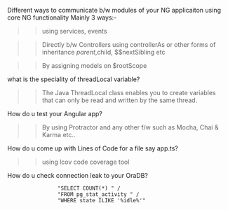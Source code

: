 Different ways to communicate b/w modules of your NG applicaiton using core NG functionality
Mainly 3 ways:-
>>using services, events

>>Directly b/w Controllers using controllerAs or other forms of inheritance $parent,$child, $$nextSibling etc

>>By assigning models on $rootScope

what is the speciality of threadLocal variable?
>>The Java ThreadLocal class enables you to create variables that can only be read and written by the same thread.

How do u test your Angular app? 
>>By using Protractor and any other f/w such as Mocha, Chai & Karma etc..

How do u come up with Lines of Code for a file say app.ts?
>>using lcov code coverage tool

How do u check connection leak to your OraDB?
>>
                    "SELECT COUNT(*) " /
                    "FROM pg_stat_activity " /
                    "WHERE state ILIKE '%idle%'"
                    
                    
                    
